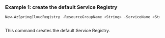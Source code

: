 ### Example 1: create the default Service Registry
```powershell
New-AzSpringCloudRegistry -ResourceGroupName <String> -ServiceName <String>
```

```output
```

This command creates the default Service Registry.
